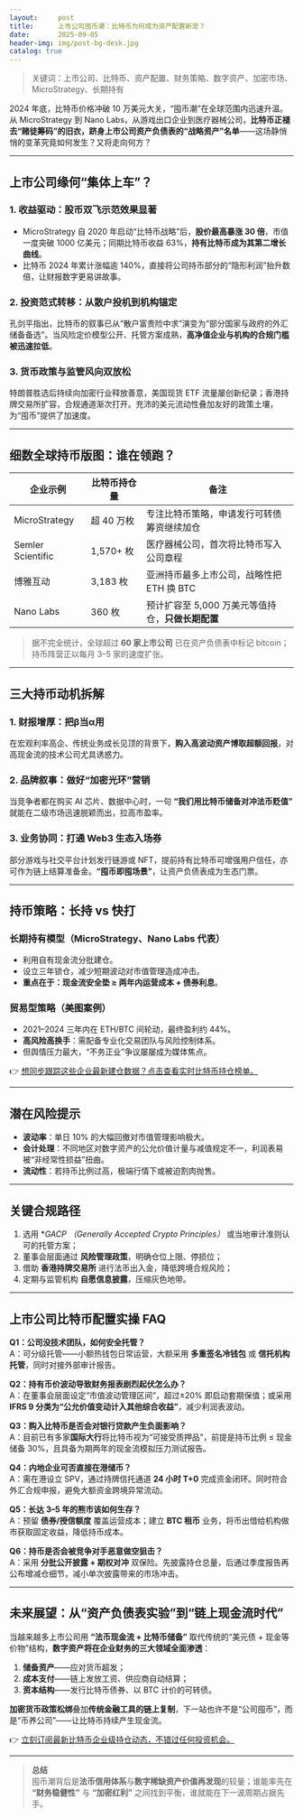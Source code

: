 ```yaml
---
layout:     post
title:      上市公司囤币潮：比特币为何成为资产配置新宠？
date:       2025-09-05
header-img: img/post-bg-desk.jpg
catalog: true
---
```


> 关键词：上市公司、比特币、资产配置、财务策略、数字资产、加密市场、MicroStrategy、长期持有

2024 年底，比特币价格冲破 10 万美元大关，“囤币潮”在全球范围内迅速升温。从 MicroStrategy 到 Nano Labs，从游戏出口企业到医疗器械公司，**比特币正褪去“赌徒筹码”的旧衣，跻身上市公司资产负债表的“战略资产”名单**——这场静悄悄的变革究竟如何发生？又将走向何方？

---

## 上市公司缘何“集体上车”？

### 1. 收益驱动：股币双飞示范效果显著
- MicroStrategy 自 2020 年启动“比特币战略”后，**股价最高暴涨 30 倍**，市值一度突破 1000 亿美元；同期比特币收益 63%，**持有比特币成为其第二增长曲线**。
- 比特币 2024 年累计涨幅逾 140%，直接将公司持币部分的“隐形利润”抬升数倍，让财报数字更易讲故事。

### 2. 投资范式转移：从散户投机到机构锚定
孔剑平指出，比特币的叙事已从“散户富贵险中求”演变为“部分国家与政府的外汇储备备选”。当风险定价模型公开、托管方案成熟，**高净值企业与机构的合规门槛被迅速拉低**。

### 3. 货币政策与监管风向双放松
特朗普胜选后持续向加密行业释放善意，美国现货 ETF 流量屡创新纪录；香港持牌交易所扩容，合规通道渐次打开。充沛的美元流动性叠加友好的政策土壤，为“囤币”提供了加速度。

---

## 细数全球持币版图：谁在领跑？

| **企业示例** | **比特币持仓量** | **备注** |
|---|---|---|
| MicroStrategy | 超 40 万枚 | 专注比特币策略，申请发行可转债筹资继续加仓 |
| Semler Scientific | 1,570+ 枚 | 医疗器械公司，首次将比特币写入公司章程 |
| 博雅互动 | 3,183 枚 | 亚洲持币最多上市公司，战略性把 ETH 换 BTC |
| Nano Labs | 360 枚 | 预计扩容至 5,000 万美元等值持仓，**只做长期配置** |

> 据不完全统计，全球超过 **60 家上市公司** 已在资产负债表中标记 bitcoin；持币阵营正以每月 3–5 家的速度扩张。

---

## 三大持币动机拆解

### 1. 财报增厚：把β当α用  
在宏观利率高企、传统业务成长见顶的背景下，**购入高波动资产博取超额回报**，对高现金流的技术公司尤具诱惑力。

### 2. 品牌叙事：做好“加密光环”营销  
当竞争者都在购买 AI 芯片、数据中心时，一句 **“我们用比特币储备对冲法币贬值”** 就能在二级市场迅速脱颖而出，拉高市盈率。

### 3. 业务协同：打通 Web3 生态入场券  
部分游戏与社交平台计划发行链游或 NFT，提前持有比特币可增强用户信任，亦可作为链上结算准备金。**“囤币即囤场景”**，让资产负债表成为生态门票。

---

## 持币策略：长持 vs 快打

### 长期持有模型（MicroStrategy、Nano Labs 代表）
- 利用自有现金流分批建仓。  
- 设立三年锁仓，减少短期波动对市值管理造成冲击。  
- **重点在于：现金流安全垫 ≥ 两年内运营成本 + 债券利息**。

### 贸易型策略（美图案例）
- 2021–2024 三年内在 ETH/BTC 间轮动，最终盈利约 44%。  
- **高风险高换手**：需配备专业化交易团队与风险控制体系。  
- 但舆情压力最大，“不务正业”争议屡屡成为媒体焦点。

👉 [想同步跟踪这些企业最新建仓数据？点击查看实时比特币持仓榜单。](https://okxdog.com/)

---

## 潜在风险提示

- **波动率**：单日 10% 的大幅回撤对市值管理影响极大。  
- **会计处理**：不同地区对数字资产的公允价值计量与减值规定不一，利润表易被“非经常性损益”扭曲。  
- **流动性**：若持币比例过高，极端行情下或被迫割肉抛售。  

---

## 关键合规路径

1. 选用 **GACP *（Generally Accepted Crypto Principles）** 或当地审计准则认可的托管方案；  
2. 董事会层面通过 **风险管理政策**，明确仓位上限、停损位；  
3. 借助 **香港持牌交易所** 进行法币出入金，降低跨境合规风险；  
4. 定期与监管机构 **自愿信息披露**，压缩灰色地带。

---

## 上市公司比特币配置实操 FAQ

**Q1：公司没技术团队，如何安全托管？**  
A：可分级托管——小额热钱包日常运营，大额采用 **多重签名冷钱包** 或 **信托机构托管**，同时对接外部审计报告。

**Q2：持有币价波动导致财务报表剧烈起伏怎么办？**  
A：在董事会层面设定“市值波动管理区间”，超过±20% 即启动套期保值；或采用 **IFRS 9 分类为“公允价值变动计入其他综合收益”**，减少利润表波动。

**Q3：购入比特币是否会对银行贷款产生负面影响？**  
A：目前已有多家**国际大行**将比特币视为“可接受质押品”，前提是持币比例 ≤ 现金储备 30%，且具备为期两年的现金流模拟压力测试报告。

**Q4：内地企业可否直接在港储币？**  
A：需在港设立 SPV，通过持牌信托通道 **24 小时 T+0** 完成资金闭环。同时符合外汇合规申报，避免大额资金跨境异常流动。

**Q5：长达 3–5 年的熊市该如何生存？**  
A：预留 **债券/授信额度** 覆盖运营成本；建立 **BTC 租币** 业务，将币出借给机构做市获取固定收益，降低持币成本。

**Q6：持币是否会被竞争对手恶意做空狙击？**  
A：采用 **分批公开披露 + 期权对冲** 双保险。先披露持仓总量，后通过季度报告再公布增减仓细节，减小单次披露带来的市场冲击。

---

## 未来展望：从“资产负债表实验”到“链上现金流时代”

当越来越多上市公司用 **“法币现金流 + 比特币储备”** 取代传统的“美元债 + 现金等价物”结构，**数字资产将在企业财务的三大领域全面渗透**：

1. **储备资产**——应对货币超发；  
2. **成本支付**——链上发放工资、供应商自动结算；  
3. **资本结构**——发行比特币债券、以 BTC 计价的可转债。  

**加密货币政策松绑**叠加**传统金融工具的链上复制**，下一站也许不是“公司囤币”，而是“币养公司”——让比特币持续产生现金流。

👉 [立刻订阅最新比特币企业级持仓动态，不错过任何投资机会。](https://okxdog.com/)

---

> **总结**  
囤币潮背后是**法币信用体系**与**数字稀缺资产价值再发现**的较量；谁能率先在 **“财务稳健性”** 与 **“加密红利”** 之间找到平衡，谁就能在下一波周期占据先手。